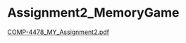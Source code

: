 # Assignment2_MemoryGame
[COMP-4478_MY_Assignment2.pdf](https://github.com/mason-yng/Assignment2_MemoryGame/files/11036056/COMP-4478_MY_Assignment2.pdf)
